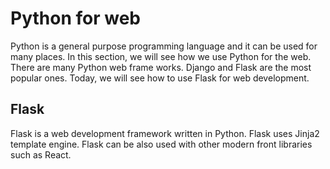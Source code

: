 # Python for web
Python is a general purpose programming language and it can be used for many places. In this section, we will see how we use Python for the web. There are many Python web frame works. Django and Flask are the most popular ones. Today, we will see how to use Flask for web development.

## Flask
Flask is a web development framework written in Python. Flask uses Jinja2 template engine. Flask can be also used with other modern front libraries such as React.
